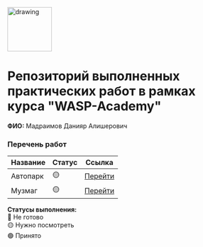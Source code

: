 <a href="https://wasp-academy.com"><img src="https://wasp-academy.com/Resources/wasp-logo.png" alt="drawing" width="100"/></a>

# Репозиторий выполненных практических работ в рамках курса "WASP-Academy"
**ФИО:** Мадраимов Данияр Алишерович
 
### Перечень работ

Название          | Статус | Ссылка
------------------|--------|--------
Автопарк          | 🟡     | <a href="https://github.com/DaniarRenox/wasp_txt/tree/master/Autopark">Перейти</a>
Музмаг            | 🟡     | <a href="https://github.com/DaniarRenox/wasp_txt/tree/master/MuzShop">Перейти</a>

**Статусы выполнения:** <br>
🔴 Не готово <br>
🟡 Нужно посмотреть <br>
🟢 Принято <br>
